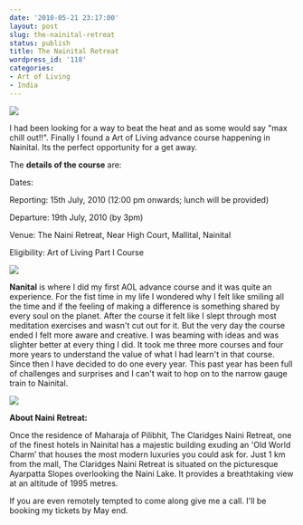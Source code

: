 ```yaml
---
date: '2010-05-21 23:17:00'
layout: post
slug: the-nainital-retreat
status: publish
title: The Nainital Retreat
wordpress_id: '118'
categories:
- Art of Living
- India
---
```


  


![](http://1.bp.blogspot.com/_BQ0a8k-GX20/S_bCD4eV9pI/AAAAAAAADVk/YP_SsKbMukc/s400/2188636639_efc4380971.jpg)

I had been looking for a way to beat the heat and as some would say "max chill out!!". Finally I found a Art of Living advance course happening in Nainital. Its the perfect opportunity for a get away. 

The **details of the course** are:

Dates:

 Reporting: 15th July, 2010 (12:00 pm onwards; lunch will be provided)

 Departure: 19th July, 2010 (by 3pm)

Venue: The Naini Retreat, Near High Court, Mallital, Nainital

Eligibility:  Art of Living Part I Course

![](http://1.bp.blogspot.com/_BQ0a8k-GX20/S_bCDcSvn9I/AAAAAAAADVc/fEjJ3NJt-XM/s400/nainital_nightview.jpeg)

**Nanital** is where I did my first AOL advance course and it was quite an experience. For the fist time in my life I wondered why I felt like smiling all the time and if the feeling of making a difference is something shared by every soul on the planet. After the course it felt like I slept through most meditation exercises and wasn't cut out for it. But the very day the course ended I felt more aware and creative. I was beaming with ideas and was slighter better at every thing I did. It took me three more courses and four more years to understand the value of what I had learn't in that course. Since then I have decided to do one every year. This past year has been full of challenges and surprises and I can't wait to hop on to the narrow gauge train to Nainital.

![](http://3.bp.blogspot.com/_BQ0a8k-GX20/S_bCELBy_OI/AAAAAAAADVs/s1dj3Km6myA/s400/naini-retreat-L.jpeg)

**About Naini Retreat:**

Once the residence of Maharaja of Pilibhit, The Claridges Naini Retreat, one of the finest hotels in Nainital has a majestic building exuding an 'Old World Charm’ that houses the most modern luxuries you could ask for. Just 1 km from the mall, The Claridges Naini Retreat is situated on the picturesque Ayarpatta Slopes overlooking the Naini Lake. It provides a breathtaking view at an altitude of 1995 metres.

  


If you are even remotely tempted to come along give me a call. I'll be booking my tickets by May end. 

 
